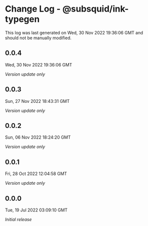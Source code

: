 # Change Log - @subsquid/ink-typegen

This log was last generated on Wed, 30 Nov 2022 19:36:06 GMT and should not be manually modified.

## 0.0.4
Wed, 30 Nov 2022 19:36:06 GMT

_Version update only_

## 0.0.3
Sun, 27 Nov 2022 18:43:31 GMT

_Version update only_

## 0.0.2
Sun, 06 Nov 2022 18:24:20 GMT

_Version update only_

## 0.0.1
Fri, 28 Oct 2022 12:04:58 GMT

_Version update only_

## 0.0.0
Tue, 19 Jul 2022 03:09:10 GMT

_Initial release_

